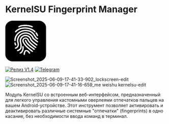 # KernelSU Fingerprint Manager
![FingerPrint](https://github.com/Turbik2/-Fingerprint-Manager/blob/main/image/FingerPrint.png)

[![Релиз V1.4](https://img.shields.io/badge/Релиз-v1.4-dc2626?logo=github&labelColor=6d767e&style=flat)](https://github.com/Turbik2/Fingerprint-Manager/releases/latest) [![Telegram](https://img.shields.io/badge/Telegram-2CA5E0?logo=telegram&style=flat-square)](https://t.me/bhyb453)

![Screenshot_2025-06-09-17-41-33-902_lockscreen-edit](https://github.com/user-attachments/assets/d09ad9cd-0a82-4b7e-991c-677f61ae86da) ![Screenshot_2025-06-09-17-41-16-659_me weishu kernelsu-edit](https://github.com/user-attachments/assets/bd70c26c-bdc0-4bc4-a561-9d138da8dc28)

Модуль KernelSU со встроенным веб-интерфейсом, предназначенный для легкого управления кастомными оверлеями отпечатков пальцев на вашем Android-устройстве. Этот инструмент позволяет активировать и деактивировать различные системные "отпечатки" (fingerprints) в одно касание, без необходимости ввода команд в терминал.



